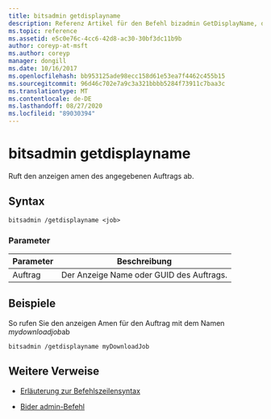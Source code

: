 ```yaml
---
title: bitsadmin getdisplayname
description: Referenz Artikel für den Befehl bizadmin GetDisplayName, der den anzeigen amen des angegebenen Auftrags abruft.
ms.topic: reference
ms.assetid: e5c0e76c-4cc6-42d8-ac30-30bf3dc11b9b
author: coreyp-at-msft
ms.author: coreyp
manager: dongill
ms.date: 10/16/2017
ms.openlocfilehash: bb953125ade98ecc158d61e53ea7f4462c455b15
ms.sourcegitcommit: 96d46c702e7a9c3a321bbbb5284f73911c7baa3c
ms.translationtype: MT
ms.contentlocale: de-DE
ms.lasthandoff: 08/27/2020
ms.locfileid: "89030394"
---
```

# <a name="bitsadmin-getdisplayname"></a>bitsadmin getdisplayname

Ruft den anzeigen amen des angegebenen Auftrags ab.

## <a name="syntax"></a>Syntax

```
bitsadmin /getdisplayname <job>
```

### <a name="parameters"></a>Parameter

| Parameter | Beschreibung |
| -------------- | -------------- |
| Auftrag | Der Anzeige Name oder GUID des Auftrags. |

## <a name="examples"></a>Beispiele

So rufen Sie den anzeigen Amen für den Auftrag mit dem Namen *mydownloadjob*ab

```
bitsadmin /getdisplayname myDownloadJob
```

## <a name="additional-references"></a>Weitere Verweise

- [Erläuterung zur Befehlszeilensyntax](command-line-syntax-key.md)

- [Bider admin-Befehl](bitsadmin.md)
